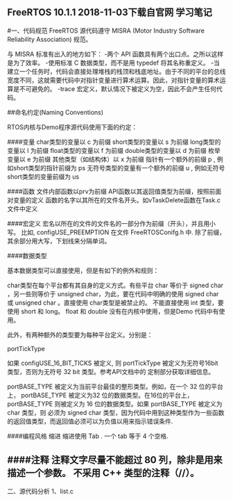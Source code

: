 FreeRTOS 10.1.1 2018-11-03下载自官网
学习笔记
---
#一、代码规范
FreeRTOS 源代码遵守 MISRA (Motor Industry Software Reliability Association) 规范。

与 MISRA 标准有出入的地方如下：
-两个 API 函数具有两个出口点。之所以这样是为了效率。 
-使用标准 C 数据类型，而不是用 typedef 将其名称重定义。
-当建立一个任务时，代码会直接处理堆栈的栈顶和栈底地址。由于不同的平台的总线宽度不同，这就需要代码中对指针变量进行算术运算。因此，对指针变量的算术运算是不可避免的。
-trace 宏定义，默认情况下被定义为空，因此不会产生任何代码。

##命名约定(Naming Conventions)

RTOS内核与Demo程序源代码使用下面的约定：

####变量
char类型的变量以 c 为前缀 
short类型的变量以 s 为前缀 
long类型的变量以 l 为前缀 
float类型的变量以 f 为前缀 
double类型的变量以 d 为前缀 
枚举变量以 e 为前缀 
其他类型（如结构体）以 x 为前缀 
指针有一个额外的前缀 p , 例如short类型的指针前缀为 ps 
无符号类型的变量有一个额外的前缀 u , 例如无符号short类型的变量前缀为 us


####函数
文件内部函数以prv为前缀 
API函数以其返回值类型为前缀，按照前面对变量的定义 
函数的名字以其所在的文件名开头。如vTaskDelete函数在Task.c文件中定义 

####宏定义
宏名以所在的文件的文件名的一部分作为前缀（开头），并且用小写。 
比如, configUSE_PREEMPTION 在文件 FreeRTOSConifg.h 中. 
除了前缀，其余部分用大写，下划线来分隔单词。

####数据类型

基本数据类型可以直接使用，但是有如下的例外和规则：

char类型在每个平台都有其自身的定义方式。有些平台 char 等价于 signed char ，另一些则等价于 unsigned char，为此，要在代码中明确的使用 signed char 或 unsigned char 。直接使用 char类型是被禁止的。
不能直接使用 int 类型，要使用 short 和 long。
 float 和 double 没有在内核中使用，但是Demo 代码中有使用。

此外，有两种额外的类型要为每种平台定义。分别是：

portTickType

如果 configUSE_16_BIT_TICKS 被定义, 则 portTickType 被定义为无符号16bit 类型，否则为无符号 32 bit 类型。参考API文档中的 定制部分获取详细信息。


portBASE_TYPE
被定义为当前平台最佳的整形类型。例如，在一个 32 位的平台上， portBASE_TYPE 被定义为32 位的数据类型。在16位的平台上， portBASE_TYPE 则被定义为 16 位的数据类型。如果 portBASE_TYPE 被定义为 char 类型，则 必须为 signed char  类型，因为代码中用到这种类型作为一些函数的返回值类型，而返回值必须可以为负值以用来指示错误条件.

####编程风格
缩进
缩进使用 Tab . 一个 tab 等于 4 个空格.

####注释 
注释文字尽量不能超过 80 列，除非是用来描述一个参数。 
不采用 C++ 类型的注释（//）。 
---
二、源代码分析
1、list.c
